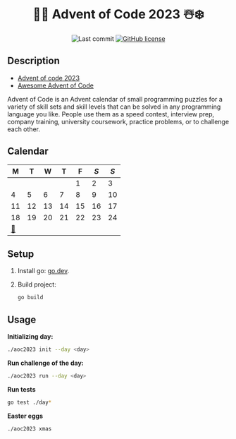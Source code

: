 <div align="center">

# 🎅🎄 Advent of Code 2023 ☃️❄️

![Last commit](https://img.shields.io/github/last-commit/lento234/advent-of-code-2023)
[![GitHub license](https://img.shields.io/github/license/lento234/advent-of-code-2023?color=blue)](https://github.com/lento234/advent-of-code-2023/blob/main/LICENSE)

</div>

## Description

- [Advent of code 2023](https://adventofcode.com/2023/)
- [Awesome Advent of Code](https://github.com/Bogdanp/awesome-advent-of-code)

Advent of Code is an Advent calendar of small programming puzzles for a variety
of skill sets and skill levels that can be solved in any programming language
you like. People use them as a speed contest, interview prep, company training,
university coursework, practice problems, or to challenge each other.

## Calendar

| M      | T   | W   | T   | F   | *S* | *S* |
| ------ | --- | --- | --- | --- | --- | --- |
|        |     |     |     | 1   | 2   | 3   |
| 4      | 5   | 6   | 7   | 8   | 9   | 10  |
| 11     | 12  | 13  | 14  | 15  | 16  | 17  |
| 18     | 19  | 20  | 21  | 22  | 23  | 24  |
| [🎁][1] |     |     |     |     |     |     |

## Setup

1. Install go: [go.dev](https://go.dev/dl/).

2. Build project:

    ```bash
    go build
    ```

## Usage

**Initializing day:**

```bash
./aoc2023 init --day <day>
```

**Run challenge of the day:**

```bash
./aoc2023 run --day <day>
```

**Run tests**

```bash
go test ./day*
```

**Easter eggs**

```bash
./aoc2023 xmas
```

[1]: https://youtu.be/mkF7xLtNzPc?si=jQ7NB9oxtYNauYwd&t=27
